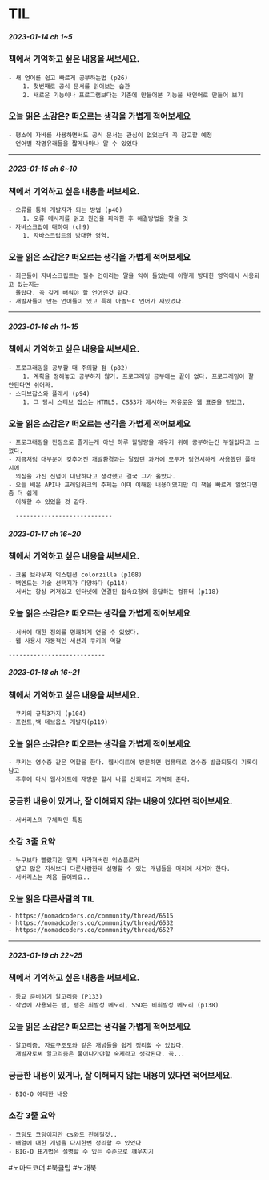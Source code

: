 # TIL

##### 2023-01-14  ch 1~5


### 책에서 기억하고 싶은 내용을 써보세요.
    - 새 언어를 쉽고 빠르게 공부하는법 (p26)
        1. 첫번째로 공식 문서를 읽어보는 습관
        2. 새로운 기능이나 프로그램보다는 기존에 만들어본 기능을 새언어로 만들어 보기

### 오늘 읽은 소감은? 떠오르는 생각을 가볍게 적어보세요
    - 평소에 자바를 사용하면서도 공식 문서는 관심이 없었는데 꼭 참고할 예정
    - 언어별 작명유래들을 짧게나마나 알 수 있었다

---------------------------    
##### 2023-01-15  ch 6~10


### 책에서 기억하고 싶은 내용을 써보세요.
    - 오류를 통해 개발자가 되는 방법 (p40)
        1. 오류 메시지를 읽고 원인을 파악한 후 해결방법을 찾을 것
    - 자바스크립에 대하여 (ch9)
        1. 자바스크립트의 방대한 영역. 

### 오늘 읽은 소감은? 떠오르는 생각을 가볍게 적어보세요
    - 최근들어 자바스크립트는 필수 언어라는 말을 익히 들었는데 이렇게 방대한 영역에서 사용되고 있는지는
      몰랐다. 꼭 깊게 배워야 할 언어인것 같다.
    - 개발자들이 만든 언어들이 있고 특히 아놀드C 언어가 재밌었다.

---------------------------    
##### 2023-01-16  ch 11~15


### 책에서 기억하고 싶은 내용을 써보세요.
    - 프로그래밍을 공부할 때 주의할 점 (p82)
        1. 계획을 정해놓고 공부하지 않기. 프로그래밍 공부에는 끝이 없다. 프로그래밍이 잘 안된다면 쉬어라.            
    - 스티브잡스와 플래시 (p94)
        1. 그 당시 스티브 잡스는 HTML5. CSS3가 제시하는 자유로운 웹 표준을 믿었고,

### 오늘 읽은 소감은? 떠오르는 생각을 가볍게 적어보세요
    - 프로그래밍을 진정으로 즐기는게 아닌 하루 할당량을 채우기 위해 공부하는건 부질없다고 느꼈다.
    - 지금처럼 대부분이 갖추어진 개발환경과는 달랐던 과거에 모두가 당연시하게 사용했던 플래시에
      의심을 가진 신념이 대단하다고 생각했고 결국 그가 옳았다.
    - 오늘 배운 API나 프레임워크의 주제는 이미 이해한 내용이였지만 이 책을 빠르게 읽었다면 좀 더 쉽게
      이해할 수 있었을 것 같다.
      
      ---------------------------    
##### 2023-01-17  ch 16~20


### 책에서 기억하고 싶은 내용을 써보세요.
    - 크롬 브라우저 익스텐션 colorzilla (p108)
    - 백엔드는 기술 선택지가 다양하다 (p114)
    - 서버는 항상 켜져있고 인터넷에 연결된 접속요청에 응답하는 컴퓨터 (p118)


### 오늘 읽은 소감은? 떠오르는 생각을 가볍게 적어보세요
    - 서버에 대한 정의를 명쾌하게 얻을 수 있었다.
    - 웹 사용시 자동적인 세션과 쿠키의 역할
    
    ---------------------------    
##### 2023-01-18  ch 16~21


### 책에서 기억하고 싶은 내용을 써보세요.
    - 쿠키의 규칙3가지 (p104)
    - 프런트,백 데브옵스 개발자(p119)

### 오늘 읽은 소감은? 떠오르는 생각을 가볍게 적어보세요
    - 쿠키는 영수증 같은 역할을 한다. 웹사이트에 방문하면 컴퓨터로 영수증 발급되듯이 기록이 남고
      추후에 다시 웹사이트에 재방문 할시 나를 신뢰하고 기억해 준다.

### 궁금한 내용이 있거나, 잘 이해되지 않는 내용이 있다면 적어보세요.
    - 서버리스의 구체적인 특징


### 소감 3줄 요약

    - 누구보다 빨랐지만 일찍 사라져버린 익스플로러
    - 얕고 많은 지식보다 다른사람한테 설명할 수 있는 개념들을 머리에 새겨야 한다.
    - 서버리스는 처음 들어봐요..

### 오늘 읽은 다른사람의 TIL
    - https://nomadcoders.co/community/thread/6515
    - https://nomadcoders.co/community/thread/6532
    - https://nomadcoders.co/community/thread/6527
    
---------------------------    
##### 2023-01-19  ch 22~25


### 책에서 기억하고 싶은 내용을 써보세요.
    - 등교 준비하기 알고리즘 (P133)
    - 작업에 사용되는 램, 램은 휘발성 메모리, SSD는 비휘발성 메모리 (p138)


### 오늘 읽은 소감은? 떠오르는 생각을 가볍게 적어보세요
    - 알고리즘, 자료구조도와 같은 개념들을 쉽게 정리할 수 있었다.
      개발자로써 알고리즘은 풀어나가야할 숙제라고 생각된다. 꼭...

### 궁금한 내용이 있거나, 잘 이해되지 않는 내용이 있다면 적어보세요.
    - BIG-O 에대한 내용 


### 소감 3줄 요약

    - 코딩도 코딩이지만 cs와도 친해질것..
    - 배열에 대한 개념을 다시한번 정리할 수 있었다
    - BIG-O 표기법은 설명할 수 있는 수준으로 꺠우치기       

#노마드코더 #북클럽 #노개북
